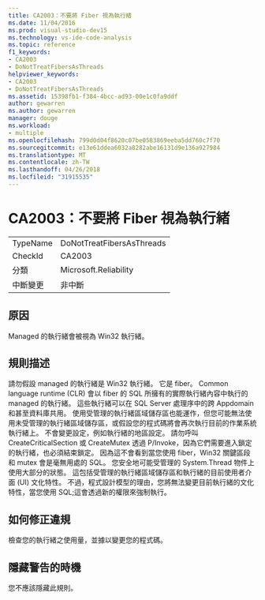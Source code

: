 ```yaml
---
title: CA2003：不要將 Fiber 視為執行緒
ms.date: 11/04/2016
ms.prod: visual-studio-dev15
ms.technology: vs-ide-code-analysis
ms.topic: reference
f1_keywords:
- CA2003
- DoNotTreatFibersAsThreads
helpviewer_keywords:
- CA2003
- DoNotTreatFibersAsThreads
ms.assetid: 15398fb1-f384-4bcc-ad93-00e1c0fa9ddf
author: gewarren
ms.author: gewarren
manager: douge
ms.workload:
- multiple
ms.openlocfilehash: 799d0d04f8620c07be0583869eeba5dd760c7f70
ms.sourcegitcommit: e13e61ddea6032a8282abe16131d9e136a927984
ms.translationtype: MT
ms.contentlocale: zh-TW
ms.lasthandoff: 04/26/2018
ms.locfileid: "31915535"
---
```

# <a name="ca2003-do-not-treat-fibers-as-threads"></a>CA2003：不要將 Fiber 視為執行緒
|||
|-|-|
|TypeName|DoNotTreatFibersAsThreads|
|CheckId|CA2003|
|分類|Microsoft.Reliability|
|中斷變更|非中斷|

## <a name="cause"></a>原因
 Managed 的執行緒會被視為 Win32 執行緒。

## <a name="rule-description"></a>規則描述
 請勿假設 managed 的執行緒是 Win32 執行緒。 它是 fiber。 Common language runtime (CLR) 會以 fiber 的 SQL 所擁有的實際執行緒內容中執行的 managed 的執行緒。 這些執行緒可以在 SQL Server 處理序中的跨 Appdomain 和甚至資料庫共用。 使用受管理的執行緒區域儲存區也能運作，但您可能無法使用未受管理的執行緒區域儲存區，或假設您的程式碼將會再次執行目前的作業系統執行緒上。 不會變更設定，例如執行緒的地區設定。 請勿呼叫 CreateCriticalSection 或 CreateMutex 透過 P/Invoke，因為它們需要進入鎖定的執行緒，也必須結束鎖定。 因為這不會看到當您使用 fiber，Win32 關鍵區段和 mutex 會是毫無用處的 SQL。 您安全地可能受管理的 System.Thread 物件上使用大部分的狀態。 這包括受管理的執行緒區域儲存區和執行緒的目前使用者介面 (UI) 文化特性。 不過，程式設計模型的理由，您將無法變更目前執行緒的文化特性，當您使用 SQL;這會透過新的權限來強制執行。

## <a name="how-to-fix-violations"></a>如何修正違規
 檢查您的執行緒之使用量，並據以變更您的程式碼。

## <a name="when-to-suppress-warnings"></a>隱藏警告的時機
 您不應該隱藏此規則。